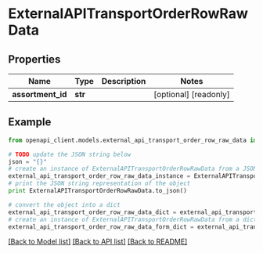 # ExternalAPITransportOrderRowRawData


## Properties
Name | Type | Description | Notes
------------ | ------------- | ------------- | -------------
**assortment_id** | **str** |  | [optional] [readonly] 

## Example

```python
from openapi_client.models.external_api_transport_order_row_raw_data import ExternalAPITransportOrderRowRawData

# TODO update the JSON string below
json = "{}"
# create an instance of ExternalAPITransportOrderRowRawData from a JSON string
external_api_transport_order_row_raw_data_instance = ExternalAPITransportOrderRowRawData.from_json(json)
# print the JSON string representation of the object
print ExternalAPITransportOrderRowRawData.to_json()

# convert the object into a dict
external_api_transport_order_row_raw_data_dict = external_api_transport_order_row_raw_data_instance.to_dict()
# create an instance of ExternalAPITransportOrderRowRawData from a dict
external_api_transport_order_row_raw_data_form_dict = external_api_transport_order_row_raw_data.from_dict(external_api_transport_order_row_raw_data_dict)
```
[[Back to Model list]](../README.md#documentation-for-models) [[Back to API list]](../README.md#documentation-for-api-endpoints) [[Back to README]](../README.md)


